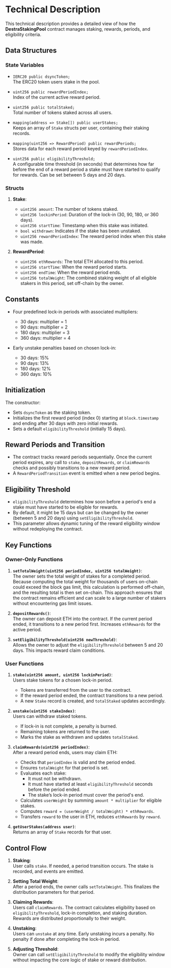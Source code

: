 # Technical Description

This technical description provides a detailed view of how the **DestraStakingPool** contract manages staking, rewards, periods, and eligibility criteria.

## Data Structures

### State Variables

- `IERC20 public dsyncToken;`  
  The ERC20 token users stake in the pool.

- `uint256 public rewardPeriodIndex;`  
  Index of the current active reward period.

- `uint256 public totalStaked;`  
  Total number of tokens staked across all users.

- `mapping(address => Stake[]) public userStakes;`  
  Keeps an array of `Stake` structs per user, containing their staking records.

- `mapping(uint256 => RewardPeriod) public rewardPeriods;`  
  Stores data for each reward period keyed by `rewardPeriodIndex`.

- `uint256 public eligibilityThreshold;`  
  A configurable time threshold (in seconds) that determines how far before the end of a reward period a stake must have started to qualify for rewards. Can be set between 5 days and 20 days.

### Structs

1. **Stake**:
   - `uint256 amount`: The number of tokens staked.
   - `uint256 lockinPeriod`: Duration of the lock-in (30, 90, 180, or 360 days).
   - `uint256 startTime`: Timestamp when this stake was initiated.
   - `bool withdrawn`: Indicates if the stake has been unstaked.
   - `uint256 rewardPeriodIndex`: The reward period index when this stake was made.

2. **RewardPeriod**:
   - `uint256 ethRewards`: The total ETH allocated to this period.
   - `uint256 startTime`: When the reward period starts.
   - `uint256 endTime`: When the reward period ends.
   - `uint256 totalWeight`: The combined staking weight of all eligible stakers in this period, set off-chain by the owner.

## Constants

- Four predefined lock-in periods with associated multipliers:
  - 30 days: multiplier = 1
  - 90 days: multiplier = 2
  - 180 days: multiplier = 3
  - 360 days: multiplier = 4

- Early unstake penalties based on chosen lock-in:
  - 30 days: 15%
  - 90 days: 13%
  - 180 days: 12%
  - 360 days: 10%

## Initialization

The constructor:
- Sets `dsyncToken` as the staking token.
- Initializes the first reward period (index 0) starting at `block.timestamp` and ending after 30 days with zero initial rewards.
- Sets a default `eligibilityThreshold` (initially 15 days).

## Reward Periods and Transition

- The contract tracks reward periods sequentially. Once the current period expires, any call to `stake`, `depositRewards`, or `claimRewards` checks and possibly transitions to a new reward period.
- A `RewardPeriodTransition` event is emitted when a new period begins.

## Eligibility Threshold

- `eligibilityThreshold` determines how soon before a period's end a stake must have started to be eligible for rewards.
- By default, it might be 15 days but can be changed by the owner (between 5 and 20 days) using `setEligibilityThreshold`.
- This parameter allows dynamic tuning of the reward eligibility window without redeploying the contract.

## Key Functions

### Owner-Only Functions

1. **`setTotalWeight(uint256 periodIndex, uint256 totalWeight)`**:  
   The owner sets the total weight of stakes for a completed period. Because computing the total weight for thousands of users on-chain could exceed the block gas limit, this calculation is performed off-chain, and the resulting total is then set on-chain. This approach ensures that the contract remains efficient and can scale to a large number of stakers without encountering gas limit issues.

2. **`depositRewards()`**:  
   The owner can deposit ETH into the contract. If the current period ended, it transitions to a new period first. Increases `ethRewards` for the active period.

3. **`setEligibilityThreshold(uint256 newThreshold)`**:  
   Allows the owner to adjust the `eligibilityThreshold` between 5 and 20 days. This impacts reward claim conditions.

### User Functions

1. **`stake(uint256 amount, uint256 lockinPeriod)`**:  
   Users stake tokens for a chosen lock-in period.  
   - Tokens are transferred from the user to the contract.
   - If the reward period ended, the contract transitions to a new period.
   - A new `Stake` record is created, and `totalStaked` updates accordingly.

2. **`unstake(uint256 stakeIndex)`**:  
   Users can withdraw staked tokens.  
   - If lock-in is not complete, a penalty is burned.
   - Remaining tokens are returned to the user.
   - Marks the stake as withdrawn and updates `totalStaked`.

3. **`claimRewards(uint256 periodIndex)`**:  
   After a reward period ends, users may claim ETH:  
   - Checks that `periodIndex` is valid and the period ended.
   - Ensures `totalWeight` for that period is set.
   - Evaluates each stake:
     - It must not be withdrawn.
     - It must have started at least `eligibilityThreshold` seconds before the period ended.
     - The stake’s lock-in period must cover the period's end.
   - Calculates `userWeight` by summing `amount * multiplier` for eligible stakes.
   - Computes `reward = (userWeight / totalWeight) * ethRewards`.
   - Transfers `reward` to the user in ETH, reduces `ethRewards` by `reward`.

4. **`getUserStakes(address user)`**:  
   Returns an array of `Stake` records for that user.

## Control Flow

1. **Staking**:  
   User calls `stake`. If needed, a period transition occurs. The stake is recorded, and events are emitted.

2. **Setting Total Weight**:  
   After a period ends, the owner calls `setTotalWeight`. This finalizes the distribution parameters for that period.

3. **Claiming Rewards**:  
   Users call `claimRewards`. The contract calculates eligibility based on `eligibilityThreshold`, lock-in completion, and staking duration. Rewards are distributed proportionally to their weight.

4. **Unstaking**:  
   Users can `unstake` at any time. Early unstaking incurs a penalty. No penalty if done after completing the lock-in period.

5. **Adjusting Threshold**:  
   Owner can call `setEligibilityThreshold` to modify the eligibility window without impacting the core logic of stake or reward distribution.
